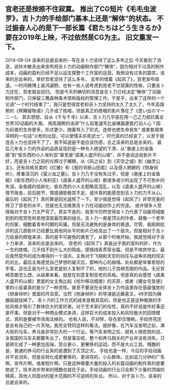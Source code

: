 宫老还是按捺不住寂寞。
推出了CG短片《毛毛虫波罗》，吉卜力的手绘部门基本上还是“解体”的状态。
不过振奋人心的是下一部长篇《君たちはどう生きるか》要在2019年上映，不过依然是CG为主。
旧文重发一下。
------------------------------
2014-08-04 该来的总是会来的--写在吉卜力坚持了这么多年之后
今天看到了消息，说铃木敏夫出来宣布把吉卜力的动画制作部门“解体”，因为相对于过高的制作成本，动画的盈利已经不足以运支撑整个工作室的运营。我倒没有过多的震惊，该来的总会来的。幸好宫老坚持了这么多年。
去年的借着《起风了》，宫老宣布隐退。一时间微博上哀鸿遍野。也有一些人说考虑到宫老不甘寂寞的性格，只要吉卜力还在，宫老就会回归。
但是今天的确切的消息是吉卜力已经决定“解体”了动画制作部门，只保留三鹰森林美术馆和版权的管理工作。于是乎，出来了这样的一个论调“一个时代结束了”，我只是觉得宫老和吉卜力坚持的太久了太久了。今年高畑勲的《辉耀姬物语》几乎成了绝唱，但是真正的绝唱的影片落在了《思い出のマーニー》。
其实想想，自从《千与千寻》以来，吉卜力几乎是在用一己之力抵抗着全世界3D动画的大潮。
用高畑勲的话讲“什么铅笔速写比装裱画更能打动人心？因为前者的生命更多，形式更少。随着导入了形式，连带也使生命丧失”
或者套用黑泽明的一句话“火枪的出现，可以使懦夫杀死武士”，时代真的已经变了，以至于就连吉卜力也坚持不了了。我不知道是不是应该伤感，总之该来的总是会来的。
最后几年吉卜力的作品的品质呈现的是一种令人绝望的下滑，从“悬崖上的金鱼姬”到“偷东西的小人埃利亚”甚至是“虞美人盛开的山坡”，并不是说这些影片不好，而是吉卜力之前的光辉过于耀眼，从《风之谷》到《天空之城》到《幽灵公主》。还有风格另类的《红猪》和《我的邻居山田君》以及感人肺腑的《侧身倾听》，厚重深沉的《萤火虫之墓》。吉卜力几乎没有失过手，但是《悬崖上的金鱼姬》《偷东西的小人埃利亚》《虞美人盛开的山坡》都或多或少的出现了不可弥补的失误，金鱼姬的低龄化，偷东西的小人主题略显混乱，以及《虞美人盛开的山坡》情节拖沓，前后脱节，情感铺垫极其不足，或许真的能感觉到吉卜力的力不从心。最后的《起风了》真的算是回光返照了一下。至少我是觉得《起风了》非常完美的捍卫了宫老的水平，但是也无法挽救吉卜力在动画创作上的穷途。
或许很多人觉得我对于吉卜力太严苛了。其实不是的，我至今仍然觉得吉卜力代表了动画领域能到到的观赏性和思想深度最完美的组合。吉卜力一直是顶尖的作者，就像一个老年的剑客，细数着青年时期的风骚，但是无法避免的是身体的衰退。尽管，我刚刚批评的这几部影片已经要比其他同水平的影片已经高出了一个层次。但是相对于吉卜力自身的辉煌来讲，真的是不可避免的衰老了。从那个时候开始，我就觉得对于吉卜力来讲，该来的总是会来的。
宫老的《起风了》真是出乎我的意料的好，作为一生的绝唱，几乎找不到什么大的瑕疵。感情线索贯穿全篇，但是不喧宾夺主。最后竟然意外的成为难得的一个泪点。主角对于飞翔和天空的向往与战争杀戮的现实的对比，最后主角感觉自己梦想的破灭后，那种内心的崩塌。处处都是举重若轻的手笔。这也正是为什么宫老是别人复制不了的，他的儿子宫崎吾朗的作品，无论宫崎吾朗怎么想，从结果来看，就是在刻意复制宫老的风格。但是真的会感觉《虞美人盛开的山坡》里面的女主角比起《哈尔移动城堡》的苏菲，或者《魔女宅急便》里的小巫婆真的是少了一种灵性。甚至不要说在全体吉卜力作品里存在感最强势的《侧身倾听》里面的月岛雯。当然《侧身倾听》的导演是近藤喜文，48岁因为胰腺癌就挂掉了。
吉卜力的工作方式的成本是极其高的，但是也正是这种极致的手绘风格才吸引了群体巨大的爱好者。对于艺术家们的任性，真的不好说是件好事还是坏事。但是对于一种商业模式来讲，这样巨大的成本投入和风险极大的回馈模式，真的是要被市场淘汰掉的。
也有人说，不对呀，存在即合理嘛。手绘终究还是会有自己的一片天地。我完全赞同这样的看法。就好像，在汽车没发明之前，满大街的马车。养马是非常巨大的一个行业。等汽车发明之后，就有人很悲观的说，全英国的马车夫都要失业了。但是事实呢，整个和养马相关的产业并没有消失，只是转化成了一种更加高端，受众更小，更奢侈的运动。而不是大众工具。残酷的是，普通的养马的行业真的是遭到了灭顶之灾。
手绘也是一样，今后的手绘动画并不会消失，但是会转化成更奢侈的，更讲究的，小众群体。比如说几分钟的广告啊，宣传片啊，或者短片啊。只是这种需要大量的投入的长篇动画的制作真的是要绝迹了。技术进步带来的残酷也就在于此。手绘动画的行业只会剩下少量的顶端的精英，其他人则面对的是大范围的不可逆转的失业。
所以，对于吉卜力，该来的总是会来的。
